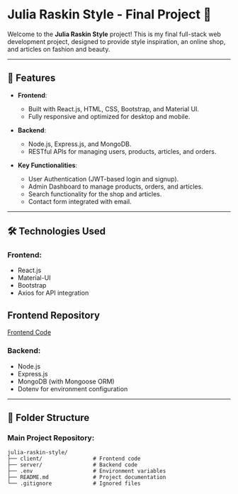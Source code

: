 # Julia Raskin Style - Final Project 🎨

Welcome to the **Julia Raskin Style** project! This is my final full-stack web development project, designed to provide style inspiration, an online shop, and articles on fashion and beauty.

---

## 🌟 Features

- **Frontend**: 
  - Built with React.js, HTML, CSS, Bootstrap, and Material UI.
  - Fully responsive and optimized for desktop and mobile.
  
- **Backend**:
  - Node.js, Express.js, and MongoDB.
  - RESTful APIs for managing users, products, articles, and orders.

- **Key Functionalities**:
  - User Authentication (JWT-based login and signup).
  - Admin Dashboard to manage products, orders, and articles.
  - Search functionality for the shop and articles.
  - Contact form integrated with email.

---

## 🛠️ Technologies Used

### Frontend:
- React.js
- Material-UI
- Bootstrap
- Axios for API integration
## Frontend Repository

[Frontend Code](https://github.com/SonomaruNata/frontEnd)



### Backend:
- Node.js
- Express.js
- MongoDB (with Mongoose ORM)
- Dotenv for environment configuration

---

## 📂 Folder Structure

### Main Project Repository:
```plaintext
julia-raskin-style/
├── client/                # Frontend code
├── server/                # Backend code
├── .env                   # Environment variables
├── README.md              # Project documentation
└── .gitignore             # Ignored files
